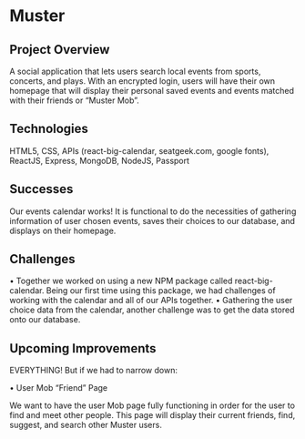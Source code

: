 # Muster

## Project Overview 

A social application that lets users search local events from sports, concerts, and plays. With an encrypted login, users will have their own homepage that will display their personal saved events and events matched with their friends or “Muster Mob”. 

## Technologies 

HTML5, CSS, APIs (react-big-calendar, seatgeek.com, google fonts), ReactJS, Express, MongoDB, NodeJS, Passport

## Successes 

Our events calendar works! It is functional to do the necessities of gathering information of user chosen events, saves their choices to our database, and displays on their homepage.

## Challenges 

•	Together we worked on using a new NPM package called react-big-calendar. Being our first time using this package, we had challenges of working with the calendar and all of our APIs together. 
•	Gathering the user choice data from the calendar, another challenge was to get the data stored onto our database. 

## Upcoming Improvements 

EVERYTHING! But if we had to narrow down: 

•	User Mob “Friend” Page

We want to have the user Mob page fully functioning in order for the user to find and meet other people. This page will display their current friends, find, suggest, and search other Muster users.





